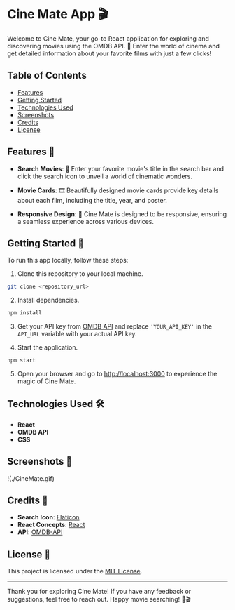 # Cine Mate App 🎬

Welcome to Cine Mate, your go-to React application for exploring and discovering movies using the OMDB API. 🍿 Enter the world of cinema and get detailed information about your favorite films with just a few clicks!

## Table of Contents
- [Features](#features-)
- [Getting Started](#getting-started-)
- [Technologies Used](#technologies-used-%EF%B8%8F)
- [Screenshots](#screenshots-%EF%B8%8F)
- [Credits](#credits-)
- [License](#license-%EF%B8%8F)

## Features 🌟

- **Search Movies**: 🎥 Enter your favorite movie's title in the search bar and click the search icon to unveil a world of cinematic wonders.

- **Movie Cards**: 🎞️ Beautifully designed movie cards provide key details about each film, including the title, year, and poster.

- **Responsive Design**: 📱 Cine Mate is designed to be responsive, ensuring a seamless experience across various devices.

## Getting Started 🚀

To run this app locally, follow these steps:

1. Clone this repository to your local machine.

```bash
git clone <repository_url>
```

2. Install dependencies.

```bash
npm install
```

3. Get your API key from [OMDB API](https://www.omdbapi.com/apikey.aspx) and replace `'YOUR_API_KEY'` in the `API_URL` variable with your actual API key.

4. Start the application.

```bash
npm start
```

5. Open your browser and go to [http://localhost:3000](http://localhost:3000) to experience the magic of Cine Mate.

## Technologies Used 🛠️

- **React**
- **OMDB API**
- **CSS**

## Screenshots 📸

!(./CineMate.gif)

## Credits 🙌

- **Search Icon**: [Flaticon](https://www.flaticon.com/)
- **React Concepts**: [React](https://react.dev/learn)
- **API**: [OMDB-API](https://www.omdbapi.com/)

## License 📄

This project is licensed under the [MIT License](LICENSE).

---

Thank you for exploring Cine Mate! If you have any feedback or suggestions, feel free to reach out. Happy movie searching! 🍿🎬